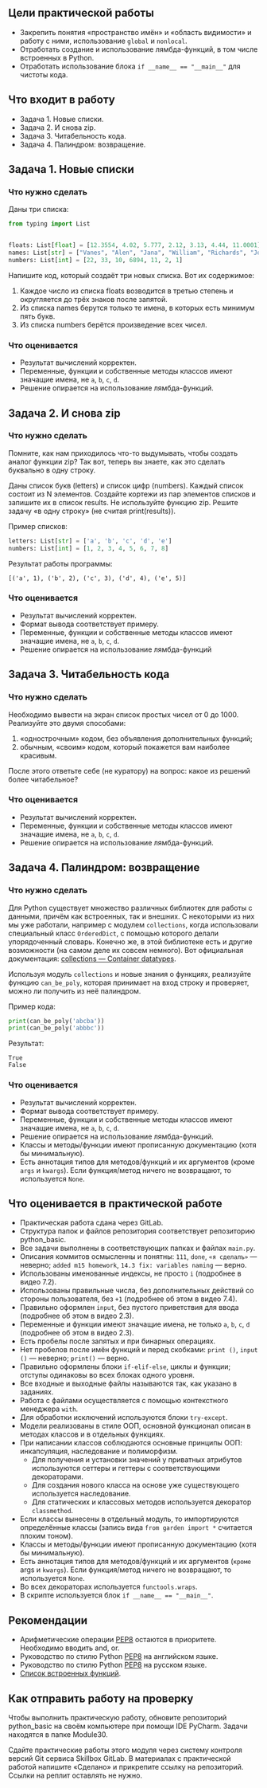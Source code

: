 ## Цели практической работы
- Закрепить понятия «пространство имён» и «область видимости» и работу с ними, использование `global` и `nonlocal`.
- Отработать создание и использование лямбда-функций, в том числе встроенных в Python.
- Отработать использование блока `if __name__ == "__main__"` для чистоты кода.
## Что входит в работу
- Задача 1. Новые списки.
- Задача 2. И снова zip.
- Задача 3. Читабельность кода.
- Задача 4. Палиндром: возвращение.

## Задача 1. Новые списки
### Что нужно сделать
Даны три списка: 

```python
from typing import List


floats: List[float] = [12.3554, 4.02, 5.777, 2.12, 3.13, 4.44, 11.0001]
names: List[str] = ["Vanes", "Alen", "Jana", "William", "Richards", "Joy"]
numbers: List[int] = [22, 33, 10, 6894, 11, 2, 1]
```

Напишите код, который создаёт три новых списка. Вот их содержимое:

1. Каждое число из списка floats возводится в третью степень и округляется до трёх знаков после запятой.
1. Из списка names берутся только те имена, в которых есть минимум пять букв.
1. Из списка numbers берётся произведение всех чисел.
### Что оценивается
- Результат вычислений корректен.
- Переменные, функции и собственные методы классов имеют значащие имена, не `a`, `b`, `c`, `d`.
- Решение опирается на использование лямбда-функций.

## Задача 2. И снова zip
### Что нужно сделать
Помните, как нам приходилось что-то выдумывать, чтобы создать аналог функции zip? Так вот, теперь вы знаете, как это сделать буквально в одну строку.

Даны список букв (letters) и список цифр (numbers). Каждый список состоит из N элементов. Создайте кортежи из пар элементов списков и запишите их в список results. Не используйте функцию zip. Решите задачу «в одну строку» (не считая print(results)).

Пример списков:
```python
letters: List[str] = ['a', 'b', 'c', 'd', 'e']
numbers: List[int] = [1, 2, 3, 4, 5, 6, 7, 8]
```

Результат работы программы:
```
[('a', 1), ('b', 2), ('c', 3), ('d', 4), ('e', 5)]
```
### Что оценивается
- Результат вычислений корректен.
- Формат вывода соответствует примеру.
- Переменные, функции и собственные методы классов имеют значащие имена, не `a`, `b`, `c`, `d`.
- Решение опирается на использование лямбда-функций

## Задача 3. Читабельность кода
### Что нужно сделать
Необходимо вывести на экран список простых чисел от 0 до 1000. Реализуйте это двумя способами: 

1) «однострочным» кодом, без объявления дополнительных функций;
1) обычным, «своим» кодом, который покажется вам наиболее красивым.

После этого ответьте себе (не куратору) на вопрос: какое из решений более читабельное?
### Что оценивается
- Результат вычислений корректен.
- Переменные, функции и собственные методы классов имеют значащие имена, не `a`, `b`, `c`, `d`.
- Решение опирается на использование лямбда-функций.

## Задача 4. Палиндром: возвращение
### Что нужно сделать
Для Python существует множество различных библиотек для работы с данными, причём как встроенных, так и внешних. С некоторыми из них мы уже работали, например с модулем `collections`, когда использовали специальный класс `OrderedDict`, с помощью которого делали упорядоченный словарь. Конечно же, в этой библиотеке есть и другие возможности (на самом деле их совсем немного). Вот официальная документация: [collections — Container datatypes](https://docs.python.org/3/library/collections.html).

Используя модуль `collections` и новые знания о функциях, реализуйте функцию `can_be_poly`, которая принимает на вход строку и проверяет, можно ли получить из неё палиндром. 

Пример кода:
```python
print(can_be_poly('abcba'))
print(can_be_poly('abbbc'))
```

Результат:
```
True
False
```
### Что оценивается
- Результат вычислений корректен.
- Формат вывода соответствует примеру.
- Переменные, функции и собственные методы классов имеют значащие имена, не `a`, `b`, `c`, `d`.
- Решение опирается на использование лямбда-функций.
- Классы и методы/функции имеют прописанную документацию (хотя бы минимальную).
- Есть аннотация типов для методов/функций и их аргументов (кроме `args` и `kwargs`). Если функция/метод ничего не возвращают, то используется `None`.

## Что оценивается в практической работе
- Практическая работа сдана через GitLab.
- Структура папок и файлов репозитория соответствует репозиторию python_basic.
- Все задачи выполнены в соответствующих папках и файлах `main.py`.
- Описания коммитов осмысленны и понятны: `111`, `done`, `«я сделалъ»` — неверно; `added m15 homework`, `14.3 fix: variables naming` — верно.
- Использованы именованные индексы, не просто `i` (подробнее в видео 7.2).
- Использованы правильные числа, без дополнительных действий со стороны пользователя, без `+1` (подробнее об этом в видео 7.4).
- Правильно оформлен `input`, без пустого приветствия для ввода (подробнее об этом в видео 2.3).
- Переменные и функции имеют значащие имена, не только `a`, `b`, `c`, `d` (подробнее об этом в видео 2.3).
- Есть пробелы после запятых и при бинарных операциях.
- Нет пробелов после имён функций и перед скобками: `print ()`, `input ()` — неверно; `print()` — верно.
- Правильно оформлены блоки `if-elif-else`, циклы и функции; отступы одинаковы во всех блоках одного уровня.
- Все входные и выходные файлы называются так, как указано в заданиях.
- Работа с файлами осуществляется с помощью контекстного менеджера `with`.
- Для обработки исключений используются блоки `try-except`.
- Модели реализованы в стиле ООП, основной функционал описан в методах классов и в отдельных функциях.
- При написании классов соблюдаются основные принципы ООП: инкапсуляция, наследование и полиморфизм.
  - Для получения и установки значений у приватных атрибутов используются сеттеры и геттеры с соответствующими декораторами.
  - Для создания нового класса на основе уже существующего используется наследование.
  - Для статических и классовых методов используется декоратор `classmethod`.
- Если классы вынесены в отдельный модуль, то импортируются определённые классы (запись вида `from garden import *` считается плохим тоном).
- Классы и методы/функции имеют прописанную документацию (хотя бы минимальную).
- Есть аннотация типов для методов/функций и их аргументов (`кроме` args и `kwargs`). Если функция/метод ничего не возвращают, то используется `None`.
- Во всех декораторах используется `functools.wraps`.
- В скрипте используется блок `if __name__ == "__main__"`.
## Рекомендации
- Арифметические операции [PEP8](https://docs.python.org/3.7/reference/expressions.html#operator-precedence) остаются в приоритете. Необходимо вводить and, or.
- Руководство по стилю Python [PEP8](https://www.python.org/dev/peps/pep-0008/) на английском языке.
- Руководство по стилю Python [PEP8](https://pythonworld.ru/osnovy/pep-8-rukovodstvo-po-napisaniyu-koda-na-python.html) на русском языке.
- [Список встроенных функций](https://docs.python.org/3.7/library/functions.html).
## Как отправить работу на проверку
Чтобы выполнить практическую работу, обновите репозиторий python_basic на своём компьютере при помощи IDE PyCharm. Задачи находятся в папке Module30.

Сдайте практические работы этого модуля через систему контроля версий Git сервиса Skillbox GitLab. В материалах с практической работой напишите «Сделано» и прикрепите ссылку на репозиторий. Ссылки на реплит оставлять не нужно.

